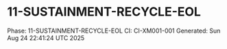 # 11-SUSTAINMENT-RECYCLE-EOL
Phase: 11-SUSTAINMENT-RECYCLE-EOL
CI: CI-XM001-001
Generated: Sun Aug 24 22:41:24 UTC 2025
